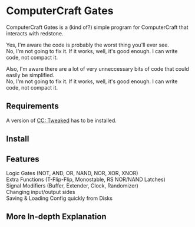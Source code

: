 # ComputerCraft Gates
ComputerCraft Gates is a (kind of?) simple program for ComputerCraft that interacts with redstone.

Yes, I'm aware the code is probably the worst thing you'll ever see.  
No, I'm not going to fix it. If it works, well, it's good enough. I can write code, not compact it.

Also, I'm aware there are a lot of very unneccessary bits of code that could easily be simplified.  
No, I'm not going to fix it. If it works, well, it's good enough. I can write code, not compact it.

## Requirements
A version of [CC: Tweaked](https://tweaked.cc/) has to be installed.

## Install


## Features
Logic Gates (NOT, AND, OR, NAND, NOR, XOR, XNOR)   
Extra Functions (T-Flip-Flip, Monostable, RS NOR/NAND Latches)   
Signal Modifiers (Buffer, Extender, Clock, Randomizer)   
Changing input/output sides   
Saving & Loading Config quickly from Disks

## More In-depth Explanation
